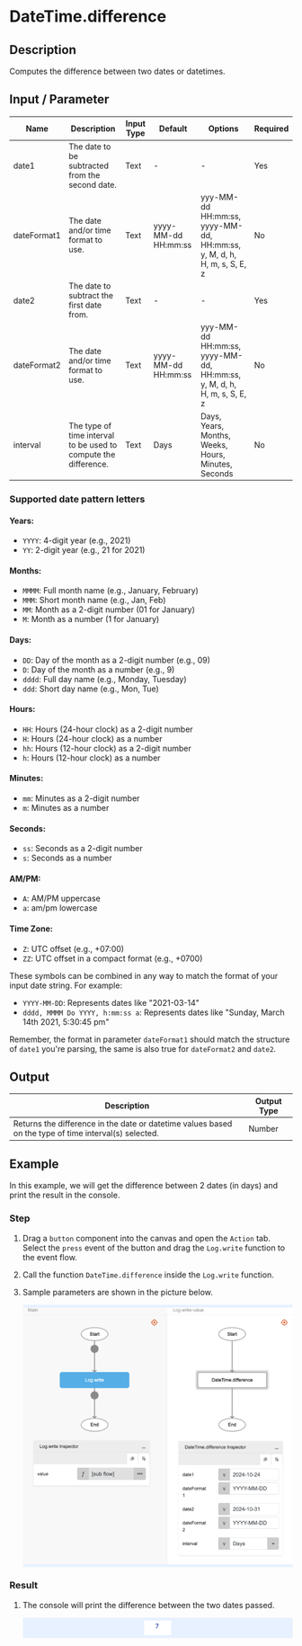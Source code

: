 # DateTime.difference

## Description

Computes the difference between two dates or datetimes.

## Input / Parameter

| Name | Description | Input Type | Default | Options | Required |
| ------ | ------ | ------ | ------ | ------ | ------ |
| date1 | The date to be subtracted from the second date. | Text | - | - | Yes |
| dateFormat1 | The date and/or time format to use. | Text | yyyy-MM-dd HH:mm:ss | yyy-MM-dd HH:mm:ss, yyyy-MM-dd, HH:mm:ss, y, M, d, h, H, m, s, S, E, z | No |
| date2 | The date to subtract the first date from. | Text | - | - | Yes |
| dateFormat2 | The date and/or time format to use. | Text | yyyy-MM-dd HH:mm:ss | yyy-MM-dd HH:mm:ss, yyyy-MM-dd, HH:mm:ss, y, M, d, h, H, m, s, S, E, z | No |
| interval | The type of time interval to be used to compute the difference. | Text | Days | Days, Years, Months, Weeks, Hours, Minutes, Seconds | No |

### Supported date pattern letters

#### Years:
- `YYYY`: 4-digit year (e.g., 2021)
- `YY`: 2-digit year (e.g., 21 for 2021)

#### Months:
- `MMMM`: Full month name (e.g., January, February)
- `MMM`: Short month name (e.g., Jan, Feb)
- `MM`: Month as a 2-digit number (01 for January)
- `M`: Month as a number (1 for January)

#### Days:
- `DD`: Day of the month as a 2-digit number (e.g., 09)
- `D`: Day of the month as a number (e.g., 9)
- `dddd`: Full day name (e.g., Monday, Tuesday)
- `ddd`: Short day name (e.g., Mon, Tue)

#### Hours:
- `HH`: Hours (24-hour clock) as a 2-digit number
- `H`: Hours (24-hour clock) as a number
- `hh`: Hours (12-hour clock) as a 2-digit number
- `h`: Hours (12-hour clock) as a number

#### Minutes:
- `mm`: Minutes as a 2-digit number
- `m`: Minutes as a number

#### Seconds:
- `ss`: Seconds as a 2-digit number
- `s`: Seconds as a number

#### AM/PM:
- `A`: AM/PM uppercase
- `a`: am/pm lowercase

#### Time Zone:
- `Z`: UTC offset (e.g., +07:00)
- `ZZ`: UTC offset in a compact format (e.g., +0700)

These symbols can be combined in any way to match the format of your input date string. For example:

- `YYYY-MM-DD`: Represents dates like "2021-03-14"
- `dddd, MMMM Do YYYY, h:mm:ss a`: Represents dates like "Sunday, March 14th 2021, 5:30:45 pm"

Remember, the format in parameter `dateFormat1` should match the structure of `date1` you're parsing, the same is also true for `dateFormat2` and `date2`.

## Output

| Description | Output Type |
| ------ | ------ |
| Returns the difference in the date or datetime values based on the type of time interval(s) selected. | Number |

## Example

In this example, we will get the difference between 2 dates (in days) and print the result in the console.

### Step

1. Drag a `button` component into the canvas and open the `Action` tab. Select the `press` event of the button and drag the `Log.write` function to the event flow.
2. Call the function `DateTime.difference` inside the `Log.write` function.
3. Sample parameters are shown in the picture below.

    <div style="display:flex; align-items:center; justify-content:center; background-color: #E7F1FF;">
        <img src="./difference-step-1.png"
        style="width: 100%; padding: 5px;"/>
    </div>

### Result

1. The console will print the difference between the two dates passed.

    <div style="display:flex; align-items:center; justify-content:center; background-color: #E7F1FF;">
        <img src="./difference-result-1.png"
        style="width: 10%; padding: 5px;"/>
    </div>
